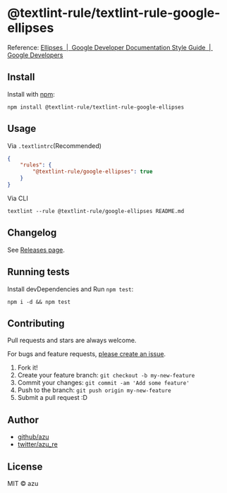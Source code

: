 # @textlint-rule/textlint-rule-google-ellipses

Reference: [Ellipses  |  Google Developer Documentation Style Guide  |  Google Developers](https://developers.google.com/style/ellipses "Ellipses  |  Google Developer Documentation Style Guide  |  Google Developers")

## Install

Install with [npm](https://www.npmjs.com/):

    npm install @textlint-rule/textlint-rule-google-ellipses

## Usage

Via `.textlintrc`(Recommended)

```json
{
    "rules": {
        "@textlint-rule/google-ellipses": true
    }
}
```

Via CLI

```
textlint --rule @textlint-rule/google-ellipses README.md
```


## Changelog

See [Releases page](https://github.com/textlint-rule/textlint-rule-preset-google/releases).

## Running tests

Install devDependencies and Run `npm test`:

    npm i -d && npm test

## Contributing

Pull requests and stars are always welcome.

For bugs and feature requests, [please create an issue](https://github.com/textlint-rule/textlint-rule-preset-google/issues).

1. Fork it!
2. Create your feature branch: `git checkout -b my-new-feature`
3. Commit your changes: `git commit -am 'Add some feature'`
4. Push to the branch: `git push origin my-new-feature`
5. Submit a pull request :D

## Author

- [github/azu](https://github.com/azu)
- [twitter/azu_re](https://twitter.com/azu_re)

## License

MIT © azu
